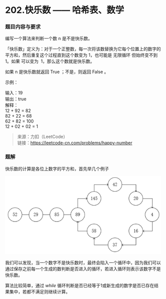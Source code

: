# 202.快乐数 —— 哈希表、数学

### 题目内容与要求

编写一个算法来判断一个数 n 是不是快乐数。

「快乐数」定义为：对于一个正整数，每一次将该数替换为它每个位置上的数字的平方和，然后重复这个过程直到这个数变为 1，也可能是 无限循环 但始终变不到 1。如果 可以变为  1，那么这个数就是快乐数。

如果 n 是快乐数就返回 True ；不是，则返回 False 。

示例：

输入：19\
输出：true\
解释：\
12 + 92 = 82\
82 + 22 = 68\
62 + 82 = 100\
12 + 02 + 02 = 1

> 来源：力扣（LeetCode）\
链接：https://leetcode-cn.com/problems/happy-number

### 题解

快乐数的计算是各位上数字的平方和，首先举几个例子

![快乐数示例1](../../../images/202/快乐数示例1.png)

我们可以发现，当一个数字不是快乐数时，最终会陷入一个循环中，因为我们可以通过保存之前每一个生成的数判断是否进入的循环，若进入循环则表示该数字不是快乐数。

算法比较简单，通过 _while_ 循环判断是否已经等于1或新生成的数字是否已存在结果集中，若都不满足则继续计算。
